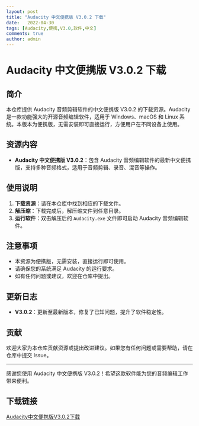 ```yaml
---
layout: post
title: "Audacity 中文便携版 V3.0.2 下载"
date:   2022-04-30
tags: [Audacity,便携,V3.0,软件,中文]
comments: true
author: admin
---
```

# Audacity 中文便携版 V3.0.2 下载

## 简介

本仓库提供 Audacity 音频剪辑软件的中文便携版 V3.0.2 的下载资源。Audacity 是一款功能强大的开源音频编辑软件，适用于 Windows、macOS 和 Linux 系统。本版本为便携版，无需安装即可直接运行，方便用户在不同设备上使用。

## 资源内容

- **Audacity 中文便携版 V3.0.2**：包含 Audacity 音频编辑软件的最新中文便携版，支持多种音频格式，适用于音频剪辑、录音、混音等操作。

## 使用说明

1. **下载资源**：请在本仓库中找到相应的下载文件。
2. **解压缩**：下载完成后，解压缩文件到任意目录。
3. **运行软件**：双击解压后的 `Audacity.exe` 文件即可启动 Audacity 音频编辑软件。

## 注意事项

- 本资源为便携版，无需安装，直接运行即可使用。
- 请确保您的系统满足 Audacity 的运行要求。
- 如有任何问题或建议，欢迎在仓库中提出。

## 更新日志

- **V3.0.2**：更新至最新版本，修复了已知问题，提升了软件稳定性。

## 贡献

欢迎大家为本仓库贡献资源或提出改进建议。如果您有任何问题或需要帮助，请在仓库中提交 Issue。

---

感谢您使用 Audacity 中文便携版 V3.0.2！希望这款软件能为您的音频编辑工作带来便利。

## 下载链接

[Audacity中文便携版V3.0.2下载](https://pan.quark.cn/s/1f363cf27805)